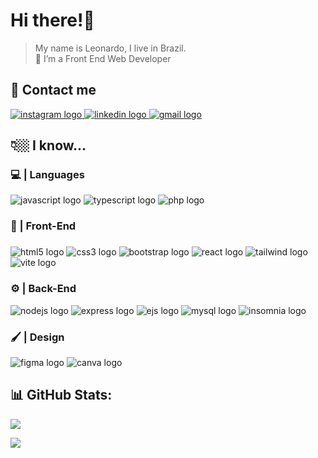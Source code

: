 <h1 align="left">Hi there!👋</h1>

> My name is Leonardo, I live in Brazil. <br>
🌱 I’m a Front End Web Developer

<h2 align="left">📨  Contact me</h2>

<div>
   <a href="https://instagram.com/leonardo_aldias" target="_blank">
      <img src="https://img.shields.io/badge/-Instagram-%23E4405F?style=for-the-badge&logo=instagram&logoColor=white" target="_blank" alt="instagram logo">
   </a>
   <a href="https://www.linkedin.com/in/leonardo-alves-877368165/" target="_blank">
     <img src="https://img.shields.io/badge/-LinkedIn-%230077B5?style=for-the-badge&logo=linkedin&logoColor=white" target="_blank" alt="linkedin logo">
   </a>
   <a href="mailto:leonardo.alves779@gmail.com" target="_blank">
    <img src="https://img.shields.io/badge/Gmail-D14836?style=for-the-badge&logo=gmail&logoColor=white" alt="gmail logo">
  </a>
</div>

<h2 align="left">👇🏼 I know...</h2>

<h3>💻 | Languages</h3>

<div align="left">
  <img src="https://img.shields.io/badge/JavaScript-323330?style=for-the-badge&logo=javascript&logoColor=F7DF1E" alt="javascript logo">
  <img src="https://img.shields.io/badge/TypeScript-007ACC?style=for-the-badge&logo=typescript&logoColor=white" alt="typescript logo">
  <img src="https://img.shields.io/badge/PHP-7A86B8?style=for-the-badge&logo=php&logoColor=white" alt="php logo">
</div>

<h3>🎨 | Front-End</h3>

###

<div align="left">
   <img src="https://img.shields.io/badge/HTML5-E34F26?style=for-the-badge&logo=html5&logoColor=white"  alt="html5 logo">
   <img src="https://img.shields.io/badge/CSS3-1572B6?style=for-the-badge&logo=css3&logoColor=white"  alt="css3 logo">
   <img src="https://img.shields.io/badge/Bootstrap-563D7C?style=for-the-badge&logo=bootstrap&logoColor=white"  alt="bootstrap logo">
   <img src="https://img.shields.io/badge/React-20232A?style=for-the-badge&logo=react&logoColor=61DAFB"  alt="react logo">
   <img src="https://img.shields.io/badge/Tailwind-1E293B?style=for-the-badge&logo=tailwindcss&logoColor=0EA5E9"  alt="tailwind logo">
   <img src="https://img.shields.io/badge/VITE-646cff?style=for-the-badge&logo=vite&logoColor=white"  alt="vite logo">
</div>

<h3>⚙️ | Back-End</h3>

<div align="left">
   <img src="https://img.shields.io/badge/Node.js-339933?style=for-the-badge&logo=nodedotjs&logoColor=white" alt="nodejs logo">
   <img src="https://img.shields.io/badge/Express.js-000000?style=for-the-badge&logo=express&logoColor=white" alt="express logo">
   <img src="https://img.shields.io/badge/EJS-green?style=for-the-badge&logo=EJS&logoColor=white" alt="ejs logo">
   <img src="https://img.shields.io/badge/MySQL-005C84?style=for-the-badge&logo=mysql&logoColor=white" alt="mysql logo">
   <img src="https://img.shields.io/badge/INSOMNIA-3c1a7d?style=for-the-badge&logo=insomnia&logoColor=white" alt="insomnia logo">
</div>

<h3>🖌️ | Design</h3>

<div align="left">
   <img src="https://img.shields.io/badge/Figma-F24E1E?style=for-the-badge&logo=figma&logoColor=white"  alt="figma logo">
   <img src="https://img.shields.io/badge/Canva-00c4cc?style=for-the-badge&logo=canva&logoColor=white"  alt="canva logo">
</div>

<h2>📊 GitHub Stats:</h2>

<picture>
<source 
  srcset="https://github-readme-stats.vercel.app/api?username=leonardo-ad&show_icons=true&theme=dark"
  media="(prefers-color-scheme: dark)"
/>
<source
  srcset="https://github-readme-stats.vercel.app/api?username=leonardo-ad&show_icons=true"
  media="(prefers-color-scheme: light), (prefers-color-scheme: no-preference)"
/>
<img src="https://github-readme-stats.vercel.app/api?username=leonardo-ad&show_icons=true" />
</picture>


![](https://github-readme-streak-stats.herokuapp.com/?user=Leonardo-AD&theme=dark&hide_border=false)<br/>

